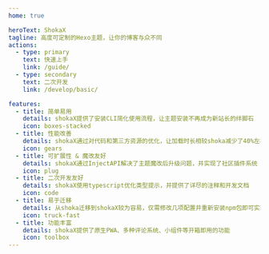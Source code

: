 ```yaml
---
home: true

heroText: ShokaX
tagline: 高度可定制的Hexo主题，让你的博客与众不同
actions:
  - type: primary
    text: 快速上手
    link: /guide/
  - type: secondary
    text: 二次开发
    link: /develop/basic/

features:
  - title: 简单易用
    details: shokaX提供了安装CLI简化使用流程，让主题安装不再成为新站长的绊脚石
    icon: boxes-stacked
  - title: 性能改善
    details: shokaX通过对代码和第三方资源的优化，让加载时长相较shoka减少了40%左右
    icon: gears
  - title: 可扩展性 & 魔改友好
    details: shokaX通过InjectAPI解决了主题魔改后升级问题，并实现了社区插件系统
    icon: plug
  - title: 二次开发友好
    details: shokaX使用typescript优化类型提示，并提供了详尽的注释和开发文档
    icon: code
  - title: 易于迁移
    details: 从shoka迁移到shokaX较为容易，仅需修改几项配置并重新安装npm包即可实现
    icon: truck-fast
  - title: 功能丰富
    details: shokaX提供了原生PWA、多种评论系统、小组件等开箱即用的功能
    icon: toolbox
---
```

